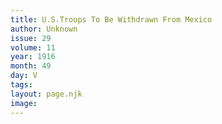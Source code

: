 ```yaml
---
title: U.S.Troops To Be Withdrawn From Mexico
author: Unknown
issue: 29
volume: 11
year: 1916
month: 49
day: V
tags:
layout: page.njk
image:
---
```



